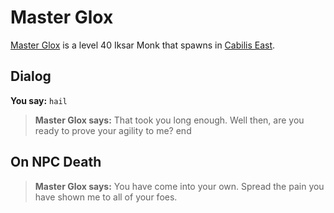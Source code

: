 # Master Glox



[Master Glox](/npc/106120) is a level 40 Iksar Monk that spawns in [Cabilis East](/zone/106).





## Dialog

**You say:** `hail`



>**Master Glox says:** That took you long enough. Well then, are you ready to prove your agility to me?
end



## On NPC Death

>**Master Glox says:** You have come into your own. Spread the pain you have shown me to all of your foes.





